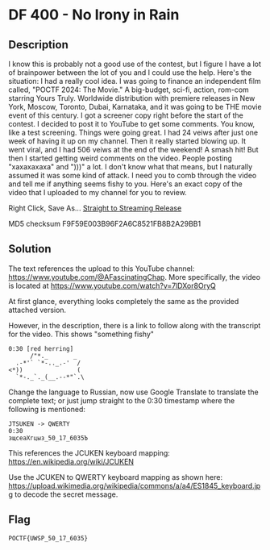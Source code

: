 # DF 400 - No Irony in Rain
## Description
I know this is probably not a good use of the contest, but I figure I have a lot of brainpower between the lot of you and I could use the help. Here's the situation: I had a really cool idea. I was going to finance an independent film called, "POCTF 2024: The Movie." A big-budget, sci-fi, action, rom-com starring Yours Truly. Worldwide distribution with premiere releases in New York, Moscow, Toronto, Dubai, Karnataka, and it was going to be THE movie event of this century. I got a screener copy right before the start of the contest. I decided to post it to YouTube to get some comments. You know, like a test screening. Things were going great. I had 24 veiws after just one week of having it up on my channel. Then it really started blowing up. It went viral, and I had 506 veiws at the end of the weekend! A smash hit! But then I started getting weird comments on the video. People posting "xaxaxaxaxa" and ")))" a lot. I don't know what that means, but I naturally assumed it was some kind of attack. I need you to comb through the video and tell me if anything seems fishy to you. Here's an exact copy of the video that I uploaded to my channel for you to review.

Right Click, Save As... [Straight to Streaming Release](https://pointeroverflowctf.com/static/DF400.mov)

MD5 checksum F9F59E003B96F2A6C8521FB8B2A29BB1

## Solution
The text references the upload to this YouTube channel: https://www.youtube.com/@AFascinatingChap. More specifically, the video is located at https://www.youtube.com/watch?v=7lDXor8OryQ

At first glance, everything looks completely the same as the provided attached version.

However, in the description, there is a link to follow along with the transcript for the video. This shows "something fishy"
```
0:30 [red herring] 
      /"*._       _ 
  .-*'` `*-.._.-'  /
<*))               ( 
  `*-._`._(__.--*"`.\ 
```

Change the language to Russian, now use Google Translate to translate the complete text; or just jump straight to the 0:30 timestamp where 
the following is mentioned:
```
JTSUKEN -> QWERTY
0:30
зщсеаХгцыз_50_17_6035Ъ
```

This references the JCUKEN keyboard mapping: https://en.wikipedia.org/wiki/JCUKEN

Use the JCUKEN to QWERTY keyboard mapping as shown here: https://upload.wikimedia.org/wikipedia/commons/a/a4/ES1845_keyboard.jpg to decode the secret message.

## Flag
`POCTF{UWSP_50_17_6035}`

